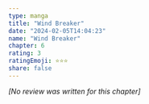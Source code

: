 ```yaml
---
type: manga
title: "Wind Breaker"
date: "2024-02-05T14:04:23"
name: "Wind Breaker"
chapter: 6
rating: 3
ratingEmoji: ⭐️⭐️⭐️
share: false
---
```


*[No review was written for this chapter]*
